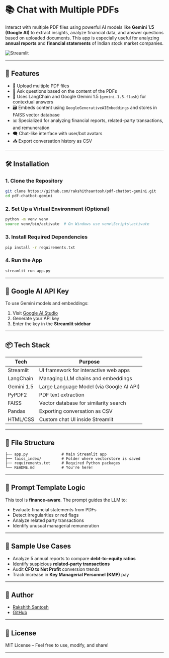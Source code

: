 

# 📚 Chat with Multiple PDFs 

Interact with multiple PDF files using powerful AI models like **Gemini 1.5 (Google AI)** to extract insights, analyze financial data, and answer questions based on uploaded documents. This app is especially useful for analyzing **annual reports** and **financial statements** of Indian stock market companies.

![Streamlit](https://img.shields.io/badge/Built%20with-Streamlit-orange?style=flat-square\&logo=streamlit)

---

## 🚀 Features

* 📄 Upload multiple PDF files
* 🤖 Ask questions based on the content of the PDFs
* 🧠 Uses LangChain and Google Gemini 1.5 (`gemini-1.5-flash`) for contextual answers
* 🗃️ Embeds content using `GoogleGenerativeAIEmbeddings` and stores in FAISS vector database
* 📊 Specialized for analyzing financial reports, related-party transactions, and remuneration
* 🗨️ Chat-like interface with user/bot avatars
* 📥 Export conversation history as CSV

---

## 🛠️ Installation

### 1. Clone the Repository

```bash
git clone https://github.com/rakshithsantosh/pdf-chatbot-gemini.git
cd pdf-chatbot-gemini
```

### 2. Set Up a Virtual Environment (Optional)

```bash
python -m venv venv
source venv/bin/activate  # On Windows use venv\Scripts\activate
```

### 3. Install Required Dependencies

```bash
pip install -r requirements.txt
```

### 4. Run the App

```bash
streamlit run app.py
```

---

## 🔐 Google AI API Key

To use Gemini models and embeddings:

1. Visit [Google AI Studio](https://ai.google.dev/)
2. Generate your API key
3. Enter the key in the **Streamlit sidebar**

---

## 📦 Tech Stack

| Tech       | Purpose                                  |
| ---------- | ---------------------------------------- |
| Streamlit  | UI framework for interactive web apps    |
| LangChain  | Managing LLM chains and embeddings       |
| Gemini 1.5 | Large Language Model (via Google AI API) |
| PyPDF2     | PDF text extraction                      |
| FAISS      | Vector database for similarity search    |
| Pandas     | Exporting conversation as CSV            |
| HTML/CSS   | Custom chat UI inside Streamlit          |

---

## 📁 File Structure

```
├── app.py               # Main Streamlit app
├── faiss_index/         # Folder where vectorstore is saved
├── requirements.txt     # Required Python packages
└── README.md            # You're here!
```

---

## 🧠 Prompt Template Logic

This tool is **finance-aware**. The prompt guides the LLM to:

* Evaluate financial statements from PDFs
* Detect irregularities or red flags
* Analyze related party transactions
* Identify unusual managerial remuneration

---

## 🧪 Sample Use Cases

* Analyze 5 annual reports to compare **debt-to-equity ratios**
* Identify suspicious **related-party transactions**
* Audit **CFO to Net Profit** conversion trends
* Track increase in **Key Managerial Personnel (KMP)** pay

---

## 👤 Author

* [Rakshith Santosh](https://www.linkedin.com/in/rak-99-s)
* [GitHub](https://github.com/rakshithsantosh)

---

## 📄 License

MIT License – Feel free to use, modify, and share!

---
